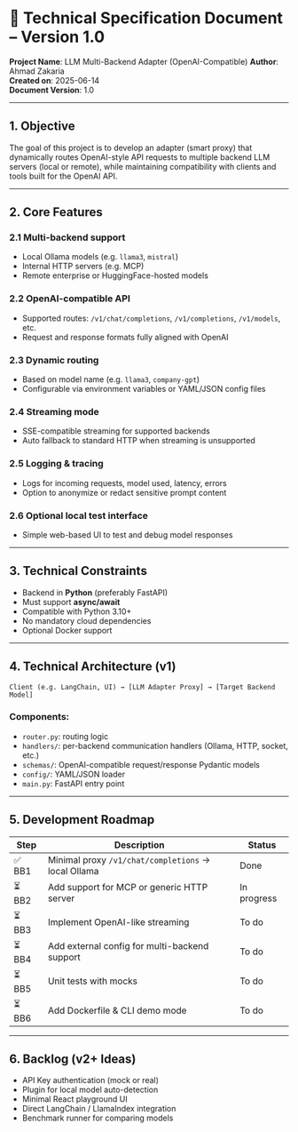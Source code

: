 # 📘 Technical Specification Document – Version 1.0
**Project Name**: LLM Multi-Backend Adapter (OpenAI-Compatible)
**Author**: Ahmad Zakaria  
**Created on**: 2025-06-14  
**Document Version**: 1.0

---

## 1. Objective

The goal of this project is to develop an adapter (smart proxy) that dynamically routes OpenAI-style API requests to multiple backend LLM servers (local or remote), while maintaining compatibility with clients and tools built for the OpenAI API.

---

## 2. Core Features

### 2.1 Multi-backend support
- Local Ollama models (e.g. `llama3`, `mistral`)
- Internal HTTP servers (e.g. MCP)
- Remote enterprise or HuggingFace-hosted models

### 2.2 OpenAI-compatible API
- Supported routes: `/v1/chat/completions`, `/v1/completions`, `/v1/models`, etc.
- Request and response formats fully aligned with OpenAI

### 2.3 Dynamic routing
- Based on model name (e.g. `llama3`, `company-gpt`)
- Configurable via environment variables or YAML/JSON config files

### 2.4 Streaming mode
- SSE-compatible streaming for supported backends
- Auto fallback to standard HTTP when streaming is unsupported

### 2.5 Logging & tracing
- Logs for incoming requests, model used, latency, errors
- Option to anonymize or redact sensitive prompt content

### 2.6 Optional local test interface
- Simple web-based UI to test and debug model responses

---

## 3. Technical Constraints

- Backend in **Python** (preferably FastAPI)
- Must support **async/await**
- Compatible with Python 3.10+
- No mandatory cloud dependencies
- Optional Docker support

---

## 4. Technical Architecture (v1)

```
Client (e.g. LangChain, UI) → [LLM Adapter Proxy] → [Target Backend Model]
```

### Components:
- `router.py`: routing logic
- `handlers/`: per-backend communication handlers (Ollama, HTTP, socket, etc.)
- `schemas/`: OpenAI-compatible request/response Pydantic models
- `config/`: YAML/JSON loader
- `main.py`: FastAPI entry point

---

## 5. Development Roadmap

| Step | Description | Status |
|------|-------------|--------|
| ✅ BB1 | Minimal proxy `/v1/chat/completions` → local Ollama | Done |
| ⏳ BB2 | Add support for MCP or generic HTTP server | In progress |
| ⏳ BB3 | Implement OpenAI-like streaming | To do |
| ⏳ BB4 | Add external config for multi-backend support | To do |
| ⏳ BB5 | Unit tests with mocks | To do |
| ⏳ BB6 | Add Dockerfile & CLI demo mode | To do |

---

## 6. Backlog (v2+ Ideas)

- API Key authentication (mock or real)
- Plugin for local model auto-detection
- Minimal React playground UI
- Direct LangChain / LlamaIndex integration
- Benchmark runner for comparing models
